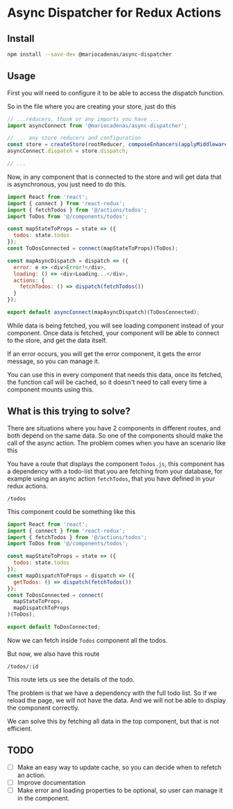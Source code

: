 # Async Dispatcher for Redux Actions

## Install

```bash
npm install --save-dev @mariocadenas/async-dispatcher
```

## Usage

First you will need to configure it to be able to access the dispatch function.

So in the file where you are creating your store, just do this

```javascript
// ...reducers, thunk or any imports you have ...
import asyncConnect from '@mariocadenas/async-dispatcher';

// ... any store reducers and configuration
const store = createStore(rootReducer, composeEnhancers(applyMiddleware(thunk)));
asyncConnect.dispatch = store.dispatch;

// ...
```

Now, in any component that is connected to the store and will get data that is
asynchronous, you just need to do this.

```javascript
import React from 'react';
import { connect } from 'react-redux';
import { fetchTodos } from '@/actions/todos';
import ToDos from '@/components/todos';

const mapStateToProps = state => ({
  todos: state.todos
});
const ToDosConnected = connect(mapStateToProps)(ToDos);

const mapAsyncDispatch = dispatch => ({
  error: e => <div>Error!</div>,
  loading: () => <div>Loading...</div>,
  actions: {
    fetchTodos: () => dispatch(fetchTodos())
  }
});

export default asyncConnect(mapAsyncDispatch)(ToDosConnected);
```

While data is being fetched, you will see loading component instead of your component.
Once data is fetched, your component will be able to connect to the store, and get the data itself.

If an error occurs, you will get the error component, it gets the error message, so you can manage it.

You can use this in every component that needs this data, once its fetched, the function call will be cached,
so it doesn't need to call every time a component mounts using this.

## What is this trying to solve?

There are situations where you have 2 components in different routes,
and both depend on the same data. So one of the components should make the call
of the async action. The problem comes when you have an scenario like this

You have a route that displays the component `Todos.js`, this component has a dependency
with a todo-list that you are fetching from your database, for example using an async action
`fetchTodos`, that you have defined in your redux actions.

```
/todos
```

This component could be something like this

```javascript
import React from 'react';
import { connect } from 'react-redux';
import { fetchTodos } from '@/actions/todos';
import ToDos from '@/components/todos';

const mapStateToProps = state => ({
  todos: state.todos
});
const mapDispatchToProps = dispatch => ({
  getTodos: () => dispatch(fetchTodos())
});
const ToDosConnected = connect(
  mapStateToProps,
  mapDispatchToProps
)(ToDos);

export default ToDosConnected;
```

Now we can fetch inside `Todos` component all the todos.

But now, we also have this route

```
/todos/:id
```

This route lets us see the details of the todo.

The problem is that we have a dependency with the full todo list. So if we reload
the page, we will not have the data. And we will not be able to display the component correctly.

We can solve this by fetching all data in the top component, but that is not efficient.

## TODO

- [ ] Make an easy way to update cache, so you can decide when to refetch an action.
- [ ] Improve documentation
- [ ] Make error and loading properties to be optional, so user can manage it in the component.

